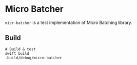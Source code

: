 # Micro Batcher

`micr-batcher` is a test implementation of Micro Batching library.

## Build

```
# Build & test
swift build
.build/debug/micro-batcher
```
